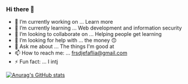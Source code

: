 ### Hi there 👋

- 🔭 I’m currently working on ... Learn more
- 🌱 I’m currently learning ... Web development and information security
- 👯 I’m looking to collaborate on ... Helping people get learning
- 🤔 I’m looking for help with ... the money 🙃
- 💬 Ask me about ... The things I'm good at
- 📫 How to reach me: ... frsdjefaflia@gmail.com
- ⚡ Fun fact: ... I intj

[![Anurag's GitHub stats](https://github-readme-stats.vercel.app/api?username=frsdjefaflia)](https://github.com/anuraghazra/github-readme-stats)

